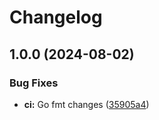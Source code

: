 # Changelog

## 1.0.0 (2024-08-02)


### Bug Fixes

* **ci:** Go fmt changes ([35905a4](https://github.com/tencorvids/uaas/commit/35905a4b592b503fc1b384e1accafff68bd61ce8))
